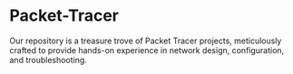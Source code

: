 # Packet-Tracer
Our repository is a treasure trove of Packet Tracer projects, meticulously crafted to provide hands-on experience in network design, configuration, and troubleshooting.
